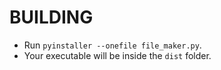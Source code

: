 # BUILDING

- Run `pyinstaller --onefile file_maker.py`.
- Your executable will be inside the `dist` folder.